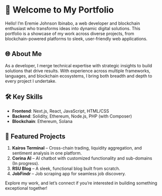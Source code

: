 # 👋 Welcome to My Portfolio

Hello! I’m Eremie Johnson Ibinabo, a web developer and blockchain enthusiast who transforms ideas into dynamic digital solutions. This portfolio is a showcase of my work across diverse projects, from blockchain-powered platforms to sleek, user-friendly web applications. 

## 🌐 About Me

As a developer, I merge technical expertise with strategic insights to build solutions that drive results. With experience across multiple frameworks, languages, and blockchain ecosystems, I bring both breadth and depth to every project I undertake.

## 🛠️ Key Skills

- **Frontend**: Next.js, React, JavaScript, HTML/CSS
- **Backend**: Solidity, Ethereum, Node.js, PHP (with Composer)
- **Blockchain**: Ethereum, Solana

## 🚀 Featured Projects

1. **Kairos Terminal** – Cross-chain trading, liquidity aggregation, and sentiment analysis in one platform.
2. **Corina AI** – AI chatbot with customized functionality and sub-domains (In progress).
4. **RSU Blog** – A sleek, functional blog built from scratch.
5. **JobFindr** – Job scraping app for seamless job discovery.

Explore my work, and let’s connect if you’re interested in building something exceptional together!
